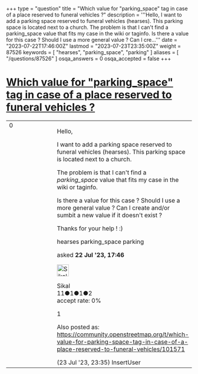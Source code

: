 +++
type = "question"
title = "Which value for &quot;parking_space&quot; tag in case of a place reserved to funeral vehicles ?"
description = '''Hello, I want to add a parking space reserved to funeral vehicles (hearses). This parking space is located next to a church. The problem is that I can&#x27;t find a parking_space value that fits my case in the wiki or taginfo. Is there a value for this case ? Should I use a more general value ? Can I cre...'''
date = "2023-07-22T17:46:00Z"
lastmod = "2023-07-23T23:35:00Z"
weight = 87526
keywords = [ "hearses", "parking_space", "parking" ]
aliases = [ "/questions/87526" ]
osqa_answers = 0
osqa_accepted = false
+++

<div class="headNormal">

# [Which value for "parking_space" tag in case of a place reserved to funeral vehicles ?](/questions/87526/which-value-for-parking_space-tag-in-case-of-a-place-reserved-to-funeral-vehicles)

</div>

<div id="main-body">

<div id="askform">

<table id="question-table" style="width:100%;">
<colgroup>
<col style="width: 50%" />
<col style="width: 50%" />
</colgroup>
<tbody>
<tr>
<td style="width: 30px; vertical-align: top"><div class="vote-buttons">
<span id="post-87526-upvote" class="ajax-command post-vote up" rel="nofollow" title="I like this post (click again to cancel)"> </span>
<div id="post-87526-score" class="post-score" title="current number of votes">
0
</div>
<span id="post-87526-downvote" class="ajax-command post-vote down" rel="nofollow" title="I dont like this post (click again to cancel)"> </span> <span id="favorite-mark" class="ajax-command favorite-mark" rel="nofollow" title="mark/unmark this question as favorite (click again to cancel)"> </span>
<div id="favorite-count" class="favorite-count">
&#10;</div>
</div></td>
<td><div id="item-right">
<div class="question-body">
<p>Hello,</p>
<p>I want to add a parking space reserved to funeral vehicles (hearses). This parking space is located next to a church.</p>
<p>The problem is that I can't find a <em>parking_space</em> value that fits my case in the wiki or taginfo.</p>
<p>Is there a value for this case ? Should I use a more general value ? Can I create and/or sumbit a new value if it doesn't exist ?</p>
<p>Thanks for your help ! :)</p>
</div>
<div id="question-tags" class="tags-container tags">
<span class="post-tag tag-link-hearses" rel="tag" title="see questions tagged &#39;hearses&#39;">hearses</span> <span class="post-tag tag-link-parking_space" rel="tag" title="see questions tagged &#39;parking_space&#39;">parking_space</span> <span class="post-tag tag-link-parking" rel="tag" title="see questions tagged &#39;parking&#39;">parking</span>
</div>
<div id="question-controls" class="post-controls">
&#10;</div>
<div class="post-update-info-container">
<div class="post-update-info post-update-info-user">
<p>asked <strong>22 Jul '23, 17:46</strong></p>
<img src="https://secure.gravatar.com/avatar/7b8039761a33c92dd92ae9df241de7dc?s=32&amp;d=identicon&amp;r=g" class="gravatar" width="32" height="32" alt="Sikal&#39;s gravatar image" />
<p><span>Sikal</span><br />
<span class="score" title="11 reputation points">11</span><span title="1 badges"><span class="badge1">●</span><span class="badgecount">1</span></span><span title="1 badges"><span class="silver">●</span><span class="badgecount">1</span></span><span title="2 badges"><span class="bronze">●</span><span class="badgecount">2</span></span><br />
<span class="accept_rate" title="Rate of the user&#39;s accepted answers">accept rate:</span> <span title="Sikal has no accepted answers">0%</span></p>
</div>
</div>
<div id="comments-container-87526" class="comments-container">
<span id="87531"></span>
<div id="comment-87531" class="comment">
<div id="post-87531-score" class="comment-score">
1
</div>
<div class="comment-text">
<p>Also posted as: <a href="https://community.openstreetmap.org/t/which-value-for-parking-space-tag-in-case-of-a-place-reserved-to-funeral-vehicles/101571">https://community.openstreetmap.org/t/which-value-for-parking-space-tag-in-case-of-a-place-reserved-to-funeral-vehicles/101571</a></p>
</div>
<div id="comment-87531-info" class="comment-info">
<span class="comment-age">(23 Jul '23, 23:35)</span> <span class="comment-user userinfo">InsertUser</span>
</div>
</div>
</div>
<div id="comment-tools-87526" class="comment-tools">
&#10;</div>
<div class="clear">
&#10;</div>
<div id="comment-87526-form-container" class="comment-form-container">
&#10;</div>
<div class="clear">
&#10;</div>
</div></td>
</tr>
</tbody>
</table>

</div>

</div>

